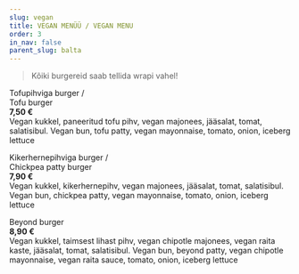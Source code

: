 ```yaml
---
slug: vegan
title: VEGAN MENÜÜ / VEGAN MENU
order: 3
in_nav: false
parent_slug: balta
---
```


<div class="ellipsis"></div>

> Kõiki burgereid saab tellida wrapi vahel!

Tofupihviga burger /  
Tofu burger  
**7,50 €**  
<span class="koostis">Vegan kukkel, paneeritud tofu pihv, vegan majonees, jääsalat, tomat, salatisibul. Vegan bun, tofu patty, vegan mayonnaise, tomato, onion, iceberg lettuce</span><span class="vegan"></span>

Kikerhernepihviga burger /  
Chickpea patty burger  
**7,90 €**  
<span class="koostis">Vegan kukkel, kikerhernepihv, vegan majonees, jääsalat, tomat, salatisibul. Vegan bun, chickpea patty, vegan mayonnaise, tomato, onion, iceberg lettuce</span><span class="vegan"></span>

<span class="special"></span> Beyond burger  
**8,90 €**  
<span class="koostis">Vegan kukkel, taimsest lihast pihv, vegan chipotle majonees, vegan raita kaste, jääsalat, tomat, salatisibul. Vegan bun, beyond patty, vegan chipotle mayonnaise, vegan raita sauce, tomato, onion, iceberg lettuce</span><span class="vegan"></span>
